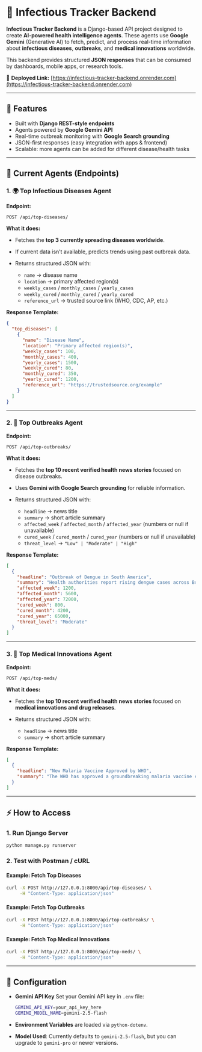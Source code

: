 # 🦠 Infectious Tracker Backend

**Infectious Tracker Backend** is a Django-based API project designed to create **AI-powered health intelligence agents**.
These agents use **Google Gemini** (Generative AI) to fetch, predict, and process real-time information about **infectious diseases**, **outbreaks**, and **medical innovations** worldwide.

This backend provides structured **JSON responses** that can be consumed by dashboards, mobile apps, or research tools.

🔗 **Deployed Link:** [https://infectious-tracker-backend.onrender.com](https://infectious-tracker-backend.onrender.com)

---

## 🚀 Features

* Built with **Django REST-style endpoints**
* Agents powered by **Google Gemini API**
* Real-time outbreak monitoring with **Google Search grounding**
* JSON-first responses (easy integration with apps & frontend)
* Scalable: more agents can be added for different disease/health tasks

---

## 🧩 Current Agents (Endpoints)

### 1. 🌍 **Top Infectious Diseases Agent**

**Endpoint:**

```
POST /api/top-diseases/
```

**What it does:**

* Fetches the **top 3 currently spreading diseases worldwide**.
* If current data isn’t available, predicts trends using past outbreak data.
* Returns structured JSON with:

  * `name` → disease name
  * `location` → primary affected region(s)
  * `weekly_cases` / `monthly_cases` / `yearly_cases`
  * `weekly_cured` / `monthly_cured` / `yearly_cured`
  * `reference_url` → trusted source link (WHO, CDC, AP, etc.)

**Response Template:**

```json
{
  "top_diseases": [
    {
      "name": "Disease Name",
      "location": "Primary affected region(s)",
      "weekly_cases": 100,
      "monthly_cases": 400,
      "yearly_cases": 1500,
      "weekly_cured": 80,
      "monthly_cured": 350,
      "yearly_cured": 1200,
      "reference_url": "https://trustedsource.org/example"
    }
  ]
}
```

---

### 2. 📰 **Top Outbreaks Agent**

**Endpoint:**

```
POST /api/top-outbreaks/
```

**What it does:**

* Fetches the **top 10 recent verified health news stories** focused on disease outbreaks.
* Uses **Gemini with Google Search grounding** for reliable information.
* Returns structured JSON with:

  * `headline` → news title
  * `summary` → short article summary
  * `affected_week` / `affected_month` / `affected_year` (numbers or null if unavailable)
  * `cured_week` / `cured_month` / `cured_year` (numbers or null if unavailable)
  * `threat_level` → `"Low" | "Moderate" | "High"`

**Response Template:**

```json
[
  {
    "headline": "Outbreak of Dengue in South America",
    "summary": "Health authorities report rising dengue cases across Brazil and Argentina.",
    "affected_week": 1200,
    "affected_month": 5600,
    "affected_year": 72000,
    "cured_week": 800,
    "cured_month": 4200,
    "cured_year": 65000,
    "threat_level": "Moderate"
  }
]
```

---

### 3. 💊 **Top Medical Innovations Agent**

**Endpoint:**

```
POST /api/top-meds/
```

**What it does:**

* Fetches the **top 10 recent verified health news stories** focused on **medical innovations and drug releases**.
* Returns structured JSON with:

  * `headline` → news title
  * `summary` → short article summary

**Response Template:**

```json
[
  {
    "headline": "New Malaria Vaccine Approved by WHO",
    "summary": "The WHO has approved a groundbreaking malaria vaccine expected to save millions of lives annually."
  }
]
```

---

## ⚡ How to Access

### 1. Run Django Server

```bash
python manage.py runserver
```

### 2. Test with Postman / cURL

#### Example: Fetch Top Diseases

```bash
curl -X POST http://127.0.0.1:8000/api/top-diseases/ \
     -H "Content-Type: application/json"
```

#### Example: Fetch Top Outbreaks

```bash
curl -X POST http://127.0.0.1:8000/api/top-outbreaks/ \
     -H "Content-Type: application/json"
```

#### Example: Fetch Top Medical Innovations

```bash
curl -X POST http://127.0.0.1:8000/api/top-meds/ \
     -H "Content-Type: application/json"
```

---

## 🔑 Configuration

* **Gemini API Key**
  Set your Gemini API key in `.env` file:

  ```bash
  GEMINI_API_KEY=your_api_key_here
  GEMINI_MODEL_NAME=gemini-2.5-flash
  ```

* **Environment Variables** are loaded via `python-dotenv`.

* **Model Used**:
  Currently defaults to `gemini-2.5-flash`, but you can upgrade to `gemini-pro` or newer versions.
